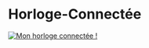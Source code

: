 # Horloge-Connectée


[![Mon horloge connectée !](https://yt-embed.herokuapp.com/embed?v=jOGMVPDVlLg)](https://youtu.be/StTqXEQ2l-Y?t=35s "Mon horloge connectée !")
